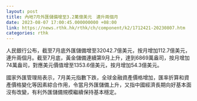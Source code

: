 ```yaml
---
layout: post
title: 內地7月外匯儲備增至3.2萬億美元　連升兩個月
date: 2023-08-07 17:00:45.000000000 +08:00
link: https://news.rthk.hk/rthk/ch/component/k2/1712421-20230807.htm
categories: rthk
---
```


人民銀行公布，截至7月底外匯儲備增至32042.7億美元，按月增加112.7億美元，連升兩個月。截至7月底，黃金儲備連續第9月上升，達到6869萬盎司，按月增加74萬盎司，對應美元價值增至1353.6億美元，按月增加54.3億美元。

國家外匯管理局表示，7月美元指數下跌，全球金融資產價格增加，匯率折算和資產價格變化等因素綜合作用，令當月外匯儲備上升，又指中國經濟長期向好基本面沒有改變，有利外匯儲備規模繼續保持基本穩定。
